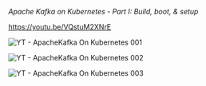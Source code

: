 *Apache Kafka on Kubernetes - Part I: Build, boot, & setup*

https://youtu.be/VQstuM2XNrE

![YT - ApacheKafka On Kubernetes 001](https://github.com/srikantande/ApacheKafka-part1/assets/84713962/0a33cc81-ab4c-4b7c-b302-a4316fb839c8)

![YT - ApacheKafka On Kubernetes 002](https://github.com/srikantande/ApacheKafka-part1/assets/84713962/596db723-aab8-44bd-a181-32b65385fb52)

![YT - ApacheKafka On Kubernetes 003](https://github.com/srikantande/ApacheKafka-part1/assets/84713962/853fff1a-9acd-443d-b790-da93c7082ed5)
